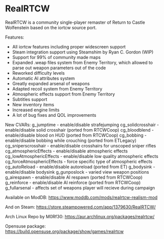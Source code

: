 # RealRTCW

RealRTCW is a community single-player remaster of Return to Castle Wolfenstein based on the iortcw source port.

Features:
* All iortcw features including proper widescreen support
* Steam integration support using Steamshim by Ryan C. Gordon (WIP)
* Support for 99% of community made maps
* Expanded .weap files system from Enemy Territory, which allowed to parse out weapon parameters out of the code
* Reworked difficulty levels
* Automatic AI attributes system
* Greatly expanded arsenal of weapons
* Adapted recoil system from Enemy Territory
* Atmospheric effects support from Enemy Territory
* Subtitles support
* New inventory items
* Increased engine limits
* A lot of bug fixes and QOL improvements

New CVARs:
g_jumptime - enable/disable strafejumping
cg_solidcrosshair - enable/disable solid crosshair (ported from RTCWCoop)
cg_bloodblend - enable/disable blood on HUD (ported from RTCWCoop)
cg_bobbing - enable/disable bobbing while crouching (ported from ETLegacy)
cg_sniperscrosshair - enable/disable crosshairs for unscoped sniper rifles
cg_atmosphericEffects - enable/disable atmospheric effects
cg_lowAtmosphericEffects - enable/disable low quality atmospheric effects
cg_forceAtmosphericEffects - force specific type of atmospheric effects
cg_autoReload - enable/disable autoreload (ported from ET)
g_bodysink - enable/disable bodysink
g_gunposlock - varied view weapon positions
g_airespawn - enable/disable AI respawn (ported from RTCWCoop)
g_reinforce - enable/disable AI reinforce (ported from RTCWCoop)
g_fullarsenal - affects set of weapons player will recieve during campaign

Available on ModDB:
https://www.moddb.com/mods/realrtcw-realism-mod

And on Steam:
https://store.steampowered.com/app/1379630/RealRTCW/

Arch Linux Repo by M0Rf30:
https://aur.archlinux.org/packages/realrtcw/

Opensuse package:
https://build.opensuse.org/package/show/games/realrtcw
